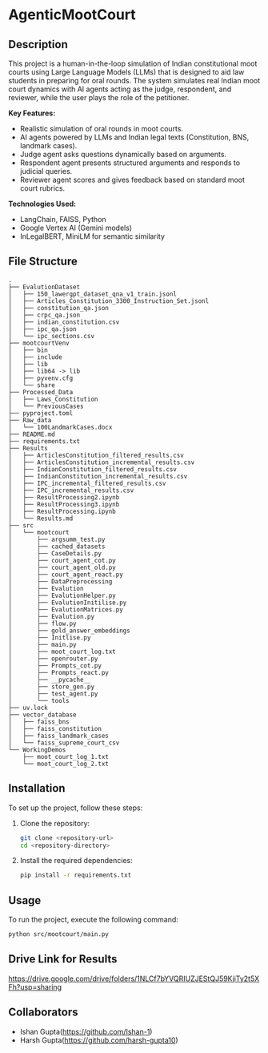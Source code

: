 # AgenticMootCourt

## Description
This project is a human-in-the-loop simulation of Indian constitutional moot courts using Large Language Models (LLMs) that is designed to aid law students in preparing for oral rounds. The system simulates real Indian moot court dynamics with AI agents acting as the judge, respondent, and reviewer, while the user plays the role of the petitioner.

**Key Features:**

- Realistic simulation of oral rounds in moot courts.
- AI agents powered by LLMs and Indian legal texts (Constitution, BNS, landmark cases).
- Judge agent asks questions dynamically based on arguments.
- Respondent agent presents structured arguments and responds to judicial queries.
- Reviewer agent scores and gives feedback based on standard moot court rubrics.

**Technologies Used:**

* LangChain, FAISS, Python
* Google Vertex AI (Gemini models)
* InLegalBERT, MiniLM for semantic similarity

## File Structure
```
.
├── EvalutionDataset
│   ├── 150_lawergpt_dataset_qna_v1_train.jsonl
│   ├── Articles_Constitution_3300_Instruction_Set.jsonl
│   ├── constitution_qa.json
│   ├── crpc_qa.json
│   ├── indian_constitution.csv
│   ├── ipc_qa.json
│   └── ipc_sections.csv
├── mootcourtVenv
│   ├── bin
│   ├── include
│   ├── lib
│   ├── lib64 -> lib
│   ├── pyvenv.cfg
│   └── share
├── Processed_Data
│   ├── Laws_Constitution
│   └── PreviousCases
├── pyproject.toml
├── Raw_data
│   └── 100LandmarkCases.docx
├── README.md
├── requirements.txt
├── Results
│   ├── ArticlesConstitution_filtered_results.csv
│   ├── ArticlesConstitution_incremental_results.csv
│   ├── IndianConstitution_filtered_results.csv
│   ├── IndianConstitution_incremental_results.csv
│   ├── IPC_incremental_filtered_results.csv
│   ├── IPC_incremental_results.csv
│   ├── ResultProcessing2.ipynb
│   ├── ResultProcessing3.ipynb
│   ├── ResultProcessing.ipynb
│   └── Results.md
├── src
│   └── mootcourt
│       ├── argsumm_test.py
│       ├── cached_datasets
│       ├── CaseDetails.py
│       ├── court_agent_cot.py
│       ├── court_agent_old.py
│       ├── court_agent_react.py
│       ├── DataPreprocessing
│       ├── Evalution
│       ├── EvalutionHelper.py
│       ├── EvalutionInitilise.py
│       ├── EvalutionMatrices.py
│       ├── Evalution.py
│       ├── flow.py
│       ├── gold_answer_embeddings
│       ├── Initlise.py
│       ├── main.py
│       ├── moot_court_log.txt
│       ├── openrouter.py
│       ├── Prompts_cot.py
│       ├── Prompts_react.py
│       ├── __pycache__
│       ├── store_gen.py
│       ├── test_agent.py
│       └── tools
├── uv.lock
├── vector_database
│   ├── faiss_bns
│   ├── faiss_constitution
│   ├── faiss_landmark_cases
│   └── faiss_supreme_court_csv
└── WorkingDemos
    ├── moot_court_log_1.txt
    └── moot_court_log_2.txt
```


## Installation
To set up the project, follow these steps:

1. Clone the repository:
   ```bash
   git clone <repository-url>
   cd <repository-directory>
   ```

2. Install the required dependencies:
   ```bash
   pip install -r requirements.txt
   ```

## Usage
To run the project, execute the following command:
```bash
python src/mootcourt/main.py
```
## Drive Link for Results
https://drive.google.com/drive/folders/1NLCf7bYVQRIUZJEStQJ59KjiTy2t5XFh?usp=sharing


## Collaborators
- Ishan Gupta(https://github.com/Ishan-1)
- Harsh Gupta(https://github.com/harsh-gupta10)


